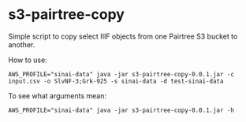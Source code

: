 # s3-pairtree-copy

Simple script to copy select IIIF objects from one Pairtree S3 bucket to another.

How to use:

    AWS_PROFILE="sinai-data" java -jar s3-pairtree-copy-0.0.1.jar -c input.csv -o SlvNF-3;Grk-925 -s sinai-data -d test-sinai-data

To see what arguments mean:

    AWS_PROFILE="sinai-data" java -jar s3-pairtree-copy-0.0.1.jar -h